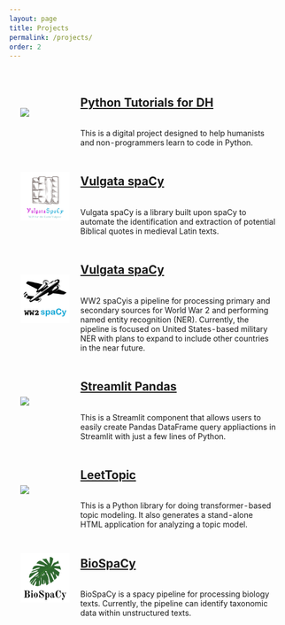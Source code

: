 ```yaml
---
layout: page
title: Projects
permalink: /projects/
order: 2
---
```

<style>
table, tr, td, th{
padding: 10px;
margin: auto;
border-style : hidden!important;
}
</style>
<table rules=none>
 <tr>
    <td> <img src="https://yt3.ggpht.com/ytc/AMLnZu8FTr94PPWte0tSzJTJhhbC7fQKF-3PvEqXzgDEaA=s900-c-k-c0x00ffffff-no-rj"></td>
    <td> <h2><a href="https://www.youtube.com/pythontutorialsfordigitalhumanities">Python Tutorials for DH</a></h2><br>This is a digital project designed to help humanists and non-programmers learn to code in Python.</td>
 </tr>
 <tr>
    <td> <img src="https://github.com/wjbmattingly/vulgata-spacy/raw/main/images/logo.png"></td>
    <td><h2><a href="https://github.com/wjbmattingly/vulgata-spacy">Vulgata spaCy</a></h2><br>Vulgata spaCy is a library built upon spaCy to automate the identification and extraction of potential Biblical quotes in medieval Latin texts.</td>
 </tr>
 <tr>
    <td> <img src="https://github.com/wjbmattingly/ww2-spacy/raw/main/images/logo.png"></td>
    <td><h2><a href="https://github.com/wjbmattingly/ww2-spacy">Vulgata spaCy</a></h2><br>WW2 spaCyis a pipeline for processing primary and secondary sources for World War 2 and performing named entity recognition (NER). Currently, the pipeline is focused on United States-based military NER with plans to expand to include other countries in the near future.</td>
 </tr>
 <tr>
    <td> <img src="https://github.com/wjbmattingly/streamlit-pandas/raw/main/images/streamlit-pandas-logo-blue.png"></td>
    <td> <h2><a href="https://github.com/wjbmattingly/streamlit-pandas">Streamlit Pandas</a></h2><br>This is a Streamlit component that allows users to easily create Pandas DataFrame query appliactions in Streamlit with just a few lines of Python.</td>
 </tr>
 <tr>
    <td> <img src="https://github.com/wjbmattingly/LeetTopic/raw/main/images/LeeTopic.png"></td>
    <td> <h2><a href="https://github.com/wjbmattingly/leet-topic">LeetTopic</a></h2><br>This is a Python library for doing transformer-based topic modeling. It also generates a stand-alone HTML application for analyzing a topic model.</td>
 </tr>
 <tr>
    <td> <img src="https://github.com/wjbmattingly/biospacy/raw/main/images/biospacy-logo.png"></td>
    <td> <h2><a href="https://github.com/wjbmattingly/biospacy">BioSpaCy</a></h2><br>BioSpaCy is a spacy pipeline for processing biology texts. Currently, the pipeline can identify taxonomic data within unstructured texts.</td>
 </tr>
</table>
